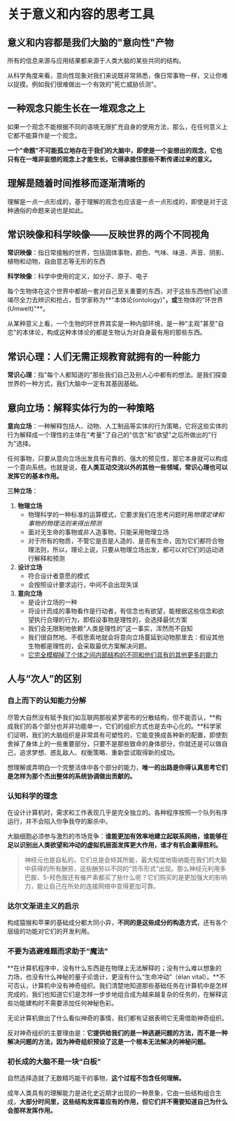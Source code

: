 # 关于意义和内容的思考工具

## 意义和内容都是我们大脑的"意向性"产物

所有的信息来源与应用结果都来源于人类大脑的某些共同的结构。

从科学角度来看，意向性现象对我们来说既非常熟悉，像日常事物一样，又让你难以捉摸。例如我们很难做出一个有效的"死亡威胁侦测"。



## 一种观念只能生长在一堆观念之上

如果一个观念不能根据不同的语境无限扩充自身的使用方法，那么，在任何意义上它都不能算作是一个观念。

**一个"命题"不可能孤立地存在于我们的大脑中，即使是一个妄想出的观念，它也只有在一堆非妄想的观念上才能生长，它得承接住那些不断传递过来的意义。**



## 理解是随着时间推移而逐渐清晰的

理解是一点一点形成的，基于理解的观念也应该是一点一点形成的，即使是对于这种通俗的命题来说也是如此。



## 常识映像和科学映像——反映世界的两个不同视角

**常识映像**：指日常接触的世界，包括固体事物，颜色、气味、味道、声音、阴影、植物和动物，自由意志等无形的东西

**科学映像**：科学中使用的定义，如分子、原子、电子

每个生物体在这个世界中都胡一套对自己至关重要的东西，对于这些东西他们必须竭尽全力去辨识和抢占，哲学家称为**"本体论(ontology)"**，或**生物体的"环世界(Umwelt)"**。

从某种意义上看，一个生物的环世界其实是一种内部环境，是一种"主观"甚至"自恋"的本体论，构成这种本体论的都是生物认为对自身最有用的那些东西。



## 常识心理：人们无需正规教育就拥有的一种能力

**常识心理**：指"每个人都知道的"那些我们自己及别人心中都有的想法。是我们探查世界的一种方式，我们大脑中一定有其基因基础。

## 意向立场：解释实体行为的一种策略

**意向立场**：一种解释包括人、动物、人工制品等实体的行为策略，它将这些实体的行为解释成一个理性的主体在"考量"了自己的"信念"和"欲望"之后所做出的"行为"选择。

任何事物，只要从意向立场出发具有可靠的、强大的预见性，那它本身就可以构成一个意向系统。也就是说，**在人类互动交流以外的其他一些领域，常识心理也可以发挥它的基本作用。**

**三种立场**：

1. **物理立场**
   - 物理科学的一种标准的运算模式，它要求我们在思考问题时用*物理定律和事物的物理法则来得出预测*
   - 面对无生命的事物或非人造事物，只能采用物理立场
   - 对于所有的物质，不管它是否是人造的、是否有生命，因为它们都符合物理法则，所以，理论上说，只要从物理立场出发，都可以对它们的运动进行解释和预测
2. **设计立场**
   - 符合设计者意愿的模式
   - 会按照设计要求运行，中间不会出现失误
3. **意向立场**
   - 是设计立场的一种
   - 将设计而成的事物看作是行动者，有信念也有欲望，能根据这些信念和欲望执行合理的行为，即假设事物是理性的，会选择最优方案
   - 我们会无限制地依赖“人类是理性的”这一事实，浑然而不自知
   - 我们很自然地、不假思索地就会将意向立场蔓延到动物那里去：假设其他生物都是理性的，会采取最优方案解决问题。
   - <u>它完全模糊掉了个体之间内部结构的不同和他们具有的其他更多的能力</u>



## 人与“次人”的区别

### 自上而下的认知能力分解

尽管大自然没有赋予我们如互联网那般紧罗密布的分散结构，但不能否认，**构成我们的各个部分也并非功能单一，它们的组织方式也是去中心化的。**科学家们证明，我们的大脑组织是非常具有可塑性的，它能变换成各种新的配置，即使割舍掉了身体上的一些重要部分，只要不是那些致命的身体部分，你就还是可以做自己，追求梦想、惑乱敌人、权衡策略、重新尝试取得新的成功。

想理解或弄明白一个完整活体中各个部分的能力，**唯一的出路是你得认真思考它们是怎样为那个杰出整体的系统协调做出贡献的。**

### 认知科学的理念

在设计计算机时，需求和工作表现几乎是完全独立的。各种程序按照一个队列有序运行，并不会陷入你争我夺的厮杀中。

大脑细胞必须参与激烈的市场竞争：**谁能更加有效率地建立起联系网络，谁能够在足以识别出人类欲望和冲动的虚拟机层面发挥更大作用，谁才有机会赢得胜利。**

> 神经元也是自私的，它们总是会倾其所能，最大程度地吸纳能在我们的大脑中获得的所有酬劳，这些酬劳以不同的“货币形式”出现。那么神经元利用多巴胺、5-羟色胺还有催产素都买了些什么呢？它们购买的是更加强大的影响力，能让自己在所处的连接网络中变得更加可靠。

### 达尔文渐进主义的启示

构成猿猴和苹果的基础成分都大同小异，**不同的是这些成分的构造方式**，还有各个层级的功能对它们的开发利用。

### 不要为逃避难题而求助于“魔法”

**在计算机程序中，没有什么东西是在物理上无法解释的；没有什么难以想象的力场，也没有什么神秘的量子论诡计，更没有什么“生命冲动”（élan vital）。**不可否认，计算机中没有神奇组织。我们清楚地知道那些基础任务在计算机中是怎样完成的，我们也知道它们是怎样一步步地组合成为越来越复杂的任务的，在解释这些功能建构时不需要添加任何神秘色彩。

无论计算机做出了什么看似神奇的事情，我们都有证据表明它无需借助神奇组织。

反对神奇组织的主要理由是：**它提供给我们的是一种逃避问题的方法，而不是一种解决问题的方法，因为神奇组织预设了这是一个根本无法解决的神秘问题。**

### 初长成的大脑不是一块“白板”

自然选择造就了无数精巧能干的事物，**这个过程不包含任何理解。**

成年人类具有的理解能力是进化史近期才出现的一种景象，它由一些结构组合生成，**大部分时间里，这些结构发挥着应有的作用，但它们并不需要知道自己为什么会那样发挥作用。**

